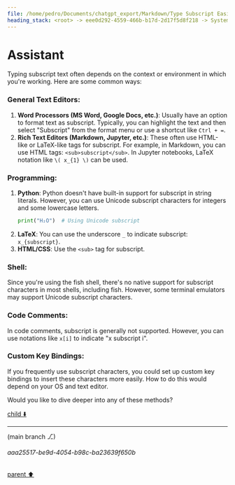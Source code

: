 ```yaml
---
file: /home/pedro/Documents/chatgpt_export/Markdown/Type Subscript Easily.md
heading_stack: <root> -> eee0d292-4559-466b-b17d-2d17f5d8f218 -> System -> 331422e4-634f-4103-9e1e-d78d07900e36 -> System -> aaa22117-ecf7-45c7-bf57-e13b9f71a717 -> User -> 558eafbd-8536-43b0-b117-56ba0ee50b30 -> Assistant
---
```

# Assistant

Typing subscript text often depends on the context or environment in which you're working. Here are some common ways:

### General Text Editors:
1. **Word Processors (MS Word, Google Docs, etc.)**: Usually have an option to format text as subscript. Typically, you can highlight the text and then select "Subscript" from the format menu or use a shortcut like `Ctrl + =`.
2. **Rich Text Editors (Markdown, Jupyter, etc.)**: These often use HTML-like or LaTeX-like tags for subscript. For example, in Markdown, you can use HTML tags: `<sub>subscript</sub>`. In Jupyter notebooks, LaTeX notation like `\( x_{1} \)` can be used.

### Programming:
1. **Python**: Python doesn't have built-in support for subscript in string literals. However, you can use Unicode subscript characters for integers and some lowercase letters.
    ```python
    print("H₂O")  # Using Unicode subscript
    ```
2. **LaTeX**: You can use the underscore `_` to indicate subscript: `x_{subscript}`.
3. **HTML/CSS**: Use the `<sub>` tag for subscript.

### Shell:
Since you're using the fish shell, there's no native support for subscript characters in most shells, including fish. However, some terminal emulators may support Unicode subscript characters.

### Code Comments:
In code comments, subscript is generally not supported. However, you can use notations like `x[i]` to indicate "x subscript i".

### Custom Key Bindings:
If you frequently use subscript characters, you could set up custom key bindings to insert these characters more easily. How to do this would depend on your OS and text editor.

Would you like to dive deeper into any of these methods?

[child ⬇️](#aaa25517-be9d-4054-b98c-ba23639f650b)

---

(main branch ⎇)
###### aaa25517-be9d-4054-b98c-ba23639f650b
[parent ⬆️](#558eafbd-8536-43b0-b117-56ba0ee50b30)
